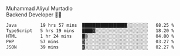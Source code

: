 Muhammad Aliyul Murtadlo
<br>
Backend Developer 👨‍💻
<br>
<!--START_SECTION:waka-->

```txt
Java         19 hrs 57 mins  █████████████████░░░░░░░░   68.25 %
TypeScript   5 hrs 19 mins   ████▓░░░░░░░░░░░░░░░░░░░░   18.20 %
HTML         1 hr 24 mins    █▒░░░░░░░░░░░░░░░░░░░░░░░   04.80 %
PHP          57 mins         ▓░░░░░░░░░░░░░░░░░░░░░░░░   03.27 %
JSON         39 mins         ▓░░░░░░░░░░░░░░░░░░░░░░░░   02.27 %
```

<!--END_SECTION:waka-->

